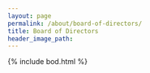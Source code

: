```yaml
---
layout: page
permalink: /about/board-of-directors/
title: Board of Directors
header_image_path:
---
```


{% include bod.html %}